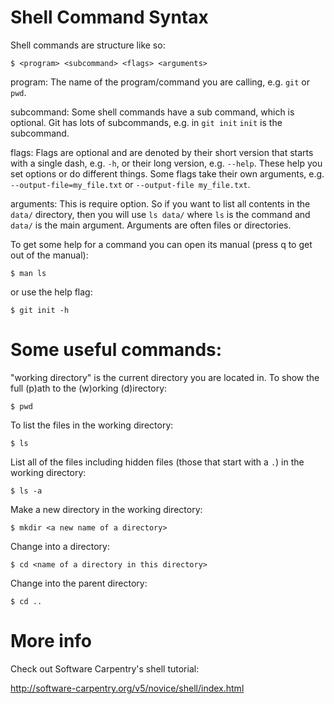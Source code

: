 # Shell Command Syntax

Shell commands are structure like so:

```
$ <program> <subcommand> <flags> <arguments>
```

program: The name of the program/command you are calling, e.g. `git` or `pwd`.

subcommand: Some shell commands have a sub command, which is optional. Git has
lots of subcommands, e.g. in `git init` `init` is the subcommand.

flags: Flags are optional and are denoted by their short version that starts
with a single dash, e.g. `-h`, or their long version, e.g. `--help`. These help
you set options or do different things. Some flags take their own arguments,
e.g. `--output-file=my_file.txt` or `--output-file my_file.txt`.

arguments: This is require option. So if you want to list all contents in the
`data/` directory, then you will use `ls data/` where `ls` is the command and
`data/` is the main argument. Arguments are often files or directories.

To get some help for a command you can open its manual (press q to get out of
the manual):

```
$ man ls
```

or use the help flag:

```
$ git init -h
```

# Some useful commands:

"working directory" is the current directory you are located in. To show the
full (p)ath to the (w)orking (d)irectory:

```
$ pwd
```

To list the files in the working directory:

```
$ ls
```

List all of the files including hidden files (those that start with a `.`) in
the working directory:

```
$ ls -a
```

Make a new directory in the working directory:

```
$ mkdir <a new name of a directory>
```

Change into a directory:

```
$ cd <name of a directory in this directory>
```

Change into the parent directory:

```
$ cd ..
```

# More info

Check out Software Carpentry's shell tutorial:

http://software-carpentry.org/v5/novice/shell/index.html
